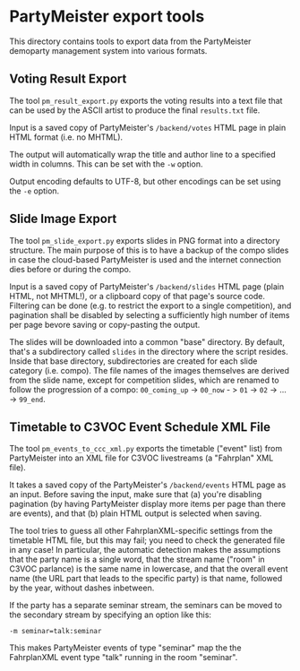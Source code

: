 # PartyMeister export tools

This directory contains tools to export data from the PartyMeister demoparty
management system into various formats.


## Voting Result Export

The tool `pm_result_export.py` exports the voting results into a text file
that can be used by the ASCII artist to produce the final `results.txt` file.

Input is a saved copy of PartyMeister's `/backend/votes` HTML page in plain
HTML format (i.e. no MHTML). 

The output will automatically wrap the title and author line to a specified
width in columns. This can be set with the `-w` option.

Output encoding defaults to UTF-8, but other encodings can be set using
the `-e` option.


## Slide Image Export

The tool `pm_slide_export.py` exports slides in PNG format into a directory structure.
The main purpose of this is to have a backup of the compo slides in case
the cloud-based PartyMeister is used and the internet connection dies before
or during the compo.

Input is a saved copy of PartyMeister's `/backend/slides` HTML page (plain
HTML, not MHTML!), or a clipboard copy of that page's source code.
Filtering can be done (e.g. to restrict the export to a single competition),
and pagination shall be disabled by selecting a sufficiently high number
of items per page bevore saving or copy-pasting the output.

The slides will be downloaded into a common "base" directory. By default,
that's a subdirectory called `slides` in the directory where the script resides.
Inside that base directory, subdirectories are created for each slide category
(i.e. compo). The file names of the images themselves are derived
from the slide name, except for competition slides, which are renamed to
follow the progression of a compo: `00_coming_up` -> `00_now` - > `01` -> `02`
-> ... -> `99_end`.


## Timetable to C3VOC Event Schedule XML File

The tool `pm_events_to_ccc_xml.py` exports the timetable ("event" list) from
PartyMeister into an XML file for C3VOC livestreams (a "Fahrplan" XML file).

It takes a saved copy of the PartyMeister's `/backend/events` HTML page as
an input. Before saving the input, make sure that (a) you're disabling
pagination (by having PartyMeister display more items per page than there
are events), and that (b) plain HTML output is selected when saving.

The tool tries to guess all other FahrplanXML-specific settings from the
timetable HTML file, but this may fail; you need to check the generated file
in any case! In particular, the automatic detection makes the assumptions that
the party name is a single word, that the stream name ("room" in C3VOC parlance)
is the same name in lowercase, and that the overall event name (the URL part
that leads to the specific party) is that name, followed by the year, without
dashes inbetween.

If the party has a separate seminar stream, the seminars can be moved to
the secondary stream by specifying an option like this:

    -m seminar=talk:seminar

This makes PartyMeister events of type "seminar" map the the FahrplanXML event
type "talk" running in the room "seminar".
